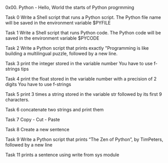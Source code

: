 0x00. Python - Hello, World
the starts of Python progrmming

Task 0 Write a Shell script that runs a Python script.
	The Python file name will be saved in the environment variable $PYFILE

Task 1 Write a Shell script that runs Python code.
	The Python code will be saved in the environment variable $PYCODE

Task 2 Write a Python script that prints exactly "Programming is like building a multilingual puzzle, followed by a new line.

Task 3 print the integer stored in the variable number
	You have to use f-strings tips

Task 4 print the float stored in the variable number with a precision of 2 digits
	You have to use f-strings


Task 5 print 3 times a string stored in the variable str
	followed by its first 9 characters.

Task 6 concatenate two strings and print them

Task 7 Copy - Cut - Paste

Task 8 Create a new sentence

Task 9 Write a Python script that prints “The Zen of Python”, by TimPeters, followed by a new line
	
Task 11 prints a sentence using write from sys module


